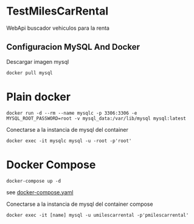 # TestMilesCarRental
WebApi buscador vehiculos para la renta

Configuracion MySQL And Docker
---
Descargar imagen mysql 
```shell
docker pull mysql
```

# Plain docker
```shell
docker run -d --rm --name mysqlc -p 3306:3306 -e MYSQL_ROOT_PASSWORD=root -v mysql_data:/var/lib/mysql mysql:latest
```
Conectarse a la instancia de mysql del container

```shell
docker exec -it mysqlc mysql -u -root -p'root'
```

# Docker Compose

```shell
docker-compose up -d
```

see [docker-compose.yaml](./docker-compose.yaml)

Conectarse a la instancia de mysql del container compose

```shell
docker exec -it [name] mysql -u umilescarrental -p'pmilescarrental'
```


